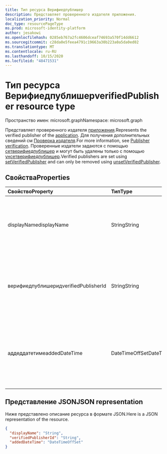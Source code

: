 ```yaml
---
title: Тип ресурса Верифиедпублишер
description: Представляет проверенного издателя приложения.
localization_priority: Normal
doc_type: resourcePageType
ms.prod: microsoft-identity-platform
author: jesakowi
ms.openlocfilehash: 0285eb767a2fc4606dceaf74693a570f14dd6612
ms.sourcegitcommit: c28da0e5feea4791c19663a30b223a0a5da0ed02
ms.translationtype: MT
ms.contentlocale: ru-RU
ms.lasthandoff: 10/15/2020
ms.locfileid: "48471531"
---
```

# <a name="verifiedpublisher-resource-type"></a><span data-ttu-id="3ca4f-103">Тип ресурса Верифиедпублишер</span><span class="sxs-lookup"><span data-stu-id="3ca4f-103">verifiedPublisher resource type</span></span>

<span data-ttu-id="3ca4f-104">Пространство имен: microsoft.graph</span><span class="sxs-lookup"><span data-stu-id="3ca4f-104">Namespace: microsoft.graph</span></span>

<span data-ttu-id="3ca4f-105">Представляет проверенного издателя [приложения](application.md).</span><span class="sxs-lookup"><span data-stu-id="3ca4f-105">Represents the verified publisher of the [application](application.md).</span></span> <span data-ttu-id="3ca4f-106">Для получения дополнительных сведений см [Проверка издателя](https://docs.microsoft.com/azure/active-directory/develop/publisher-verification-overview).</span><span class="sxs-lookup"><span data-stu-id="3ca4f-106">For more information, see [Publisher verification](https://docs.microsoft.com/azure/active-directory/develop/publisher-verification-overview).</span></span> <span data-ttu-id="3ca4f-107">Проверенные издатели задаются с помощью [сетверифиедпублишер](../api/application-setverifiedpublisher.md) и могут быть удалены только с помощью [унсетверифиедпублишер](../api/application-unsetverifiedpublisher.md).</span><span class="sxs-lookup"><span data-stu-id="3ca4f-107">Verified publishers are set using [setVerifiedPublisher](../api/application-setverifiedpublisher.md) and can only be removed using [unsetVerifiedPublisher](../api/application-unsetverifiedpublisher.md).</span></span>

## <a name="properties"></a><span data-ttu-id="3ca4f-108">Свойства</span><span class="sxs-lookup"><span data-stu-id="3ca4f-108">Properties</span></span>

| <span data-ttu-id="3ca4f-109">Свойство</span><span class="sxs-lookup"><span data-stu-id="3ca4f-109">Property</span></span> | <span data-ttu-id="3ca4f-110">Тип</span><span class="sxs-lookup"><span data-stu-id="3ca4f-110">Type</span></span> | <span data-ttu-id="3ca4f-111">Описание</span><span class="sxs-lookup"><span data-stu-id="3ca4f-111">Description</span></span> |
|:---------------|:--------|:----------|
|<span data-ttu-id="3ca4f-112">displayName</span><span class="sxs-lookup"><span data-stu-id="3ca4f-112">displayName</span></span>|<span data-ttu-id="3ca4f-113">String</span><span class="sxs-lookup"><span data-stu-id="3ca4f-113">String</span></span>|<span data-ttu-id="3ca4f-114">Проверенное имя издателя из учетной записи центра партнера издателя приложения.</span><span class="sxs-lookup"><span data-stu-id="3ca4f-114">The verified publisher name from the app publisher's Partner Center account.</span></span>|
|<span data-ttu-id="3ca4f-115">верифиедпублишерид</span><span class="sxs-lookup"><span data-stu-id="3ca4f-115">verifiedPublisherId</span></span>|<span data-ttu-id="3ca4f-116">String</span><span class="sxs-lookup"><span data-stu-id="3ca4f-116">String</span></span>| <span data-ttu-id="3ca4f-117">Идентификатор проверенного издателя из учетной записи центра партнера издателя приложения.</span><span class="sxs-lookup"><span data-stu-id="3ca4f-117">The ID of the verified publisher from the app publisher's Partner Center account.</span></span> |
|<span data-ttu-id="3ca4f-118">аддеддатетиме</span><span class="sxs-lookup"><span data-stu-id="3ca4f-118">addedDateTime</span></span>|<span data-ttu-id="3ca4f-119">DateTimeOffSet</span><span class="sxs-lookup"><span data-stu-id="3ca4f-119">DateTimeOffSet</span></span>| <span data-ttu-id="3ca4f-120">Временная метка при первом добавлении проверенного издателя или последнего обновления.</span><span class="sxs-lookup"><span data-stu-id="3ca4f-120">The timestamp when the verified publisher was first added or most recently updated.</span></span> |


## <a name="json-representation"></a><span data-ttu-id="3ca4f-121">Представление JSON</span><span class="sxs-lookup"><span data-stu-id="3ca4f-121">JSON representation</span></span>
<span data-ttu-id="3ca4f-122">Ниже представлено описание ресурса в формате JSON.</span><span class="sxs-lookup"><span data-stu-id="3ca4f-122">Here is a JSON representation of the resource.</span></span>

<!-- {
  "blockType": "resource",
  "optionalProperties": [

  ],
  "@odata.type": "microsoft.graph.verifiedPublisher"
}-->

```json
{
  "displayName": "String",
  "verifiedPublisherId": "String",
  "addedDateTime": "DateTimeOffSet"
}

```


<!-- uuid: 7a355221-34dd-4579-9bdd-4c3e1909e1bb
2020-09-09 20:45:56 UTC -->
<!--
{
  "type": "#page.annotation",
  "description": "verifiedPublisher resource",
  "keywords": "",
  "section": "documentation",
  "tocPath": "",
  "suppressions": []
}
-->
